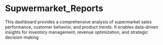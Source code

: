# Supwermarket_Reports
This dashboard provides a comprehensive analysis of supermarket sales performance, customer behavior, and product trends. It enables data-driven insights for inventory management, revenue optimization, and strategic decision-making
